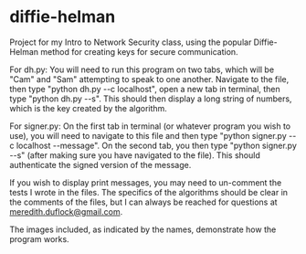 # diffie-helman
Project for my Intro to Network Security class, using the popular Diffie-Helman method for creating keys for secure communication.

For dh.py: 
You will need to run this program on two tabs, which will be "Cam" and "Sam" attempting to speak to one another. Navigate to the file, then type "python dh.py --c localhost", open a new tab in terminal, then type "python dh.py --s". This should then display a long string of numbers, which is the key created by the algorithm. 

For signer.py: 
On the first tab in terminal (or whatever program you wish to use), you will need to navigate to this file and then type "python signer.py --c localhost --message". On the second tab, you then type "python signer.py --s" (after making sure you have navigated to the file). This should authenticate the signed version of the message. 

If you wish to display print messages, you may need to un-comment the tests I wrote in the files. The specifics of the algorithms should be clear in the comments of the files, but I can always be reached for questions at meredith.duflock@gmail.com. 

The images included, as indicated by the names, demonstrate how the program works. 
